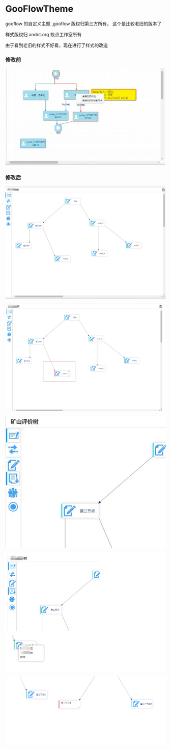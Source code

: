# GooFlowTheme
gooflow 的自定义主题 ,gooflow 版权归第三方所有， 这个是比较老旧的版本了

样式版权归 andot.org 蚁点工作室所有

由于看到老旧的样式不好看，现在进行了样式的改造

### 修改前

![美化前](https://github.com/andotorg/GooFlowTheme/blob/master/%E7%BE%8E%E5%8C%96%E5%89%8D.jpg)

### 修改后
![点击前样式](https://github.com/andotorg/GooFlowTheme/blob/master/%E7%82%B9%E5%87%BB%E5%89%8D%E6%A0%B7%E5%BC%8F.jpg)

![点击后样式](https://github.com/andotorg/GooFlowTheme/blob/master/1.png)

![鼠标经过左侧菜单样式](https://github.com/andotorg/GooFlowTheme/blob/master/%E9%BC%A0%E6%A0%87%E7%BB%8F%E8%BF%87%E8%8F%9C%E5%8D%95.jpg)

![右键菜单样式](https://github.com/andotorg/GooFlowTheme/blob/master/2.png)

![双击编辑的样式](https://github.com/andotorg/GooFlowTheme/blob/master/%E5%BE%AE%E4%BF%A1%E6%88%AA%E5%9B%BE_20181030190251.png)
